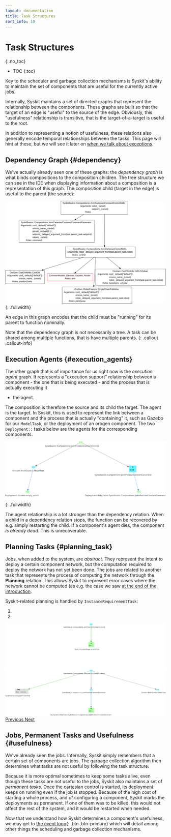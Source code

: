 ```yaml
---
layout: documentation
title: Task Structures
sort_info: 10
---
```


# Task Structures
{:.no_toc}

- TOC
{:toc}


Key to the scheduler and garbage collection mechanisms is Syskit's ability to
maintain the set of components that are useful for the currently active jobs.

Internally, Syskit maintains a set of directed graphs that represent the
relationship between the components. These graphs are built so that the target
of an edge is "useful" to the source of the edge. Obviously, this "usefulness"
relationship is transitive, that is the target-of-a-target is useful to the
root.

In addition to representing a notion of usefulness, these relations also generally
encode temporal relationships between the tasks. This page will hint at these, but
we will see it later on [when we talk about exceptions](exceptions.html).

## Dependency Graph {#dependency}

We've actually already seen one of these graphs: the _dependency graph_ is what
binds compositions to the composition children.  The tree structure we can see
in the IDE when displaying information about a composition is a representation
of this graph. The composition child (target in the edge) is useful to the
parent (the source):

![A composition dependency graph](media/composition_dependency_graph.svg){: .fullwidth}

An edge in this graph encodes that the child must be "running" for its parent
to function nominally.

Note that the dependency graph is not necessarily a tree. A task can be shared
among multiple functions, that is have multiple parents.
{: .callout .callout-info}

## Execution Agents {#execution_agents}

The other graph that is of importance for us right now is the _execution agent_
graph.  It represents a "execution support" relationship between a component -
the one that is being executed - and the process that is actually executing it
- the agent.

The composition is therefore the source and its child the target. The agent is
the target. In Syskit, this is used to represent the link between a component
and the process that is actually "containing" it, such as Gazebo for our
`ModelTask`, or the deployment of an orogen component. The two `Deployment::`
tasks below are the agents for the corresponding components:

![Example of execution agents](media/scheduling_4.png){: .fullwidth}

The agent relationship is a lot stronger than the dependency relation. When a
child in a dependency relation stops, the function can be recovered by e.g.
simply restarting the child. If a component's agent dies, the component _is
already dead_. This is unrecoverable.

## Planning Tasks {#planning_task}

Jobs, when added to the system, are _abstract_. They represent the intent to
deploy a certain component network, but the computation required to deploy the
network has not yet been done. The jobs are related to another task that represents
the process of computing the network through the **Planning** relation. This allows
Syskit to represent error cases where the network cannot be computed (as e.g. the
case we saw [at the end of the introduction](index.html#deployment_failure).

Syskit-related planning is handled by `InstanceRequirementTask`:

<div id="planned_by" class="carousel slide" data-ride="carousel">
  <!-- Indicators -->
  <ol class="carousel-indicators">
    <li data-target="#planned_by" data-slide-to="0" class="active"></li>
    <li data-target="#planned_by" data-slide-to="1"></li>
  </ol>

  <!-- Wrapper for slides -->
  <div class="carousel-inner" role="listbox">
    <div class="item active"><img src="media/planned_by_1.png" alt="start of the execution agents"></div>
    <div class="item"><img src="media/planned_by_2.png" alt="start of the execution agents"></div>
  </div>

  <!-- Controls -->
  <a class="left carousel-control" href="#planned_by" role="button" data-slide="prev">
    <span class="glyphicon glyphicon-chevron-left" aria-hidden="true"></span>
    <span class="sr-only">Previous</span>
  </a>
  <a class="right carousel-control" href="#planned_by" role="button" data-slide="next">
    <span class="glyphicon glyphicon-chevron-right" aria-hidden="true"></span>
    <span class="sr-only">Next</span>
  </a>
</div>

## Jobs, Permanent Tasks and Usefulness {#usefulness}

We've already seen the jobs. Internally, Syskit simply remembers that a certain
set of components are jobs. The garbage collection algorithm then determines
what tasks are not useful by following the task structure.

Because it is more optimal sometimes to keep some tasks alive, even though
these tasks are not useful to the jobs, Syskit also maintains a set of
_permanent tasks_. Once the cartesian control is started, its deployment keeps
on running even if the job is stopped.  Because of the high cost of starting a
whole process, and of configuring a component, Syskit marks the deployments as
permanent. If one of them was to be killed, this would not affect the rest of
the system, and it would be restarted when needed.

Now that we understand how Syskit determines a component's usefulness, we may
get to [the event loop](event_loop.html){: .btn .btn-primary} which will detail among other things
the scheduling and garbage collection mechanisms.

